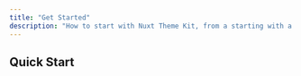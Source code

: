 ```yaml
---
title: "Get Started"
description: "How to start with Nuxt Theme Kit, from a starting with a fresh new project or adding it to your Nuxt application."
---
```


## Quick Start

